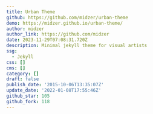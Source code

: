```yaml
---
title: Urban Theme
github: https://github.com/midzer/urban-theme
demo: https://midzer.github.io/urban-theme/
author: midzer
author_link: https://github.com/midzer
date: 2023-11-29T07:08:31.720Z
description: Minimal jekyll theme for visual artists
ssg:
  - Jekyll
css: []
cms: []
category: []
draft: false
publish_date: '2015-10-06T13:35:07Z'
update_date: '2022-01-08T17:55:46Z'
github_star: 105
github_fork: 118
---
```

